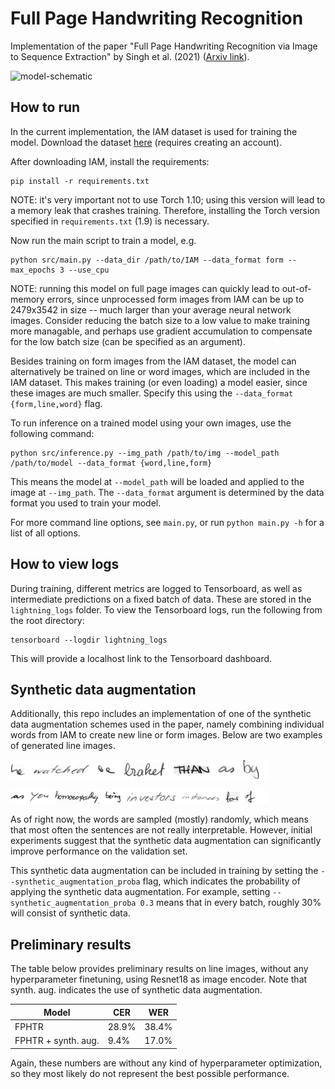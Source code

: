# Full Page Handwriting Recognition
Implementation of the paper "Full Page Handwriting Recognition via Image to Sequence
Extraction" by Singh et al. (2021) ([Arxiv link](https://arxiv.org/abs/2103.06450)).

![model-schematic](img/model-schematic.png)

## How to run

In the current implementation, the IAM dataset is used for training the model. Download
the dataset
[here](https://fki.tic.heia-fr.ch/databases/download-the-iam-handwriting-database)
(requires creating an account).

After downloading IAM, install the requirements:

```shell
pip install -r requirements.txt
```

NOTE: it's very important not to use Torch 1.10; using this version will lead to a
memory leak that crashes training. Therefore, installing the Torch version specified
in `requirements.txt` (1.9) is necessary.

Now run the main script to train a model, e.g.

```shell
python src/main.py --data_dir /path/to/IAM --data_format form --max_epochs 3 --use_cpu
```

NOTE: running this model on full page images can quickly lead to out-of-memory errors,
since unprocessed form images from IAM can be up to 2479x3542 in size -- much larger
than your average neural network images.  Consider reducing the batch size to a low
value to make training more managable, and perhaps use gradient accumulation to
compensate for the low batch size (can be specified as an argument).

Besides training on form images from the IAM dataset, the model can alternatively be
trained on line or word images, which are included in the IAM dataset.  This makes
training (or even loading) a model easier, since these images are much smaller. Specify
this using the `--data_format {form,line,word}` flag.

To run inference on a trained model using your own images, use the following command:

```shell
python src/inference.py --img_path /path/to/img --model_path /path/to/model --data_format {word,line,form}
```

This means the model at `--model_path` will be loaded and applied to the image at
`--img_path`. The `--data_format` argument is determined by the data format you used to
train your model.

For more command line options, see `main.py`, or run `python main.py -h` for a list of
all options.

## How to view logs
During training, different metrics are logged to Tensorboard, as well as intermediate
predictions on a fixed batch of data. These are stored in the `lightning_logs` folder.
To view the Tensorboard logs, run the following from the root directory:

```shell
tensorboard --logdir lightning_logs
```

This will provide a localhost link to the Tensorboard dashboard.

## Synthetic data augmentation
Additionally, this repo includes an implementation of one of the synthetic data
augmentation schemes used in the paper, namely combining individual words from IAM
to create new line or form images. Below are two examples of generated line
images.


![synthetic_img_example_1](img/synthetic_line_example_1.png)

![synthetic_img_example_1](img/synthetic_line_example_2.png)

As of right now, the words are sampled (mostly) randomly, which means
that most often the sentences are not really interpretable. However, initial experiments
suggest that the synthetic data augmentation can significantly improve performance on
the validation set.

This synthetic data augmentation can be included in training by setting
the `--synthetic_augmentation_proba` flag, which indicates the probability of applying
the synthetic data augmentation. For example, setting
`--synthetic_augmentation_proba 0.3` means that in every batch, roughly 30% will consist
of synthetic data.

## Preliminary results

The table below provides preliminary results on line images, without any hyperparameter
finetuning, using Resnet18 as image encoder. Note that synth. aug. indicates the use of
synthetic data augmentation.

| Model               | CER   | WER   |
|---------------------|-------|-------|
| FPHTR               | 28.9% | 38.4% |
| FPHTR + synth. aug. | 9.4%  | 17.0% |

Again, these numbers are without any kind of hyperparameter optimization, so they
most likely do not represent the best possible performance.
